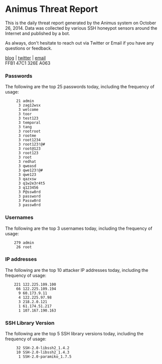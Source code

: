 # Animus Threat Report

This is the daily threat report generated by the Animus system on October 26, 2014. Data was collected by various SSH honeypot sensors around the Internet and published by a bot.  

As always, don't hesitate to reach out via Twitter or Email if you have any questions or feedback.  

[blog](http://morris.guru) | [twitter](https://twitter.com/andrew___morris) | [email](mailto:andrew@morris.guru)  
FFB1 47C1 326E A063  
### Passwords
The following are the top 25 passwords today, including the frequency of usage:
```
     21 admin
      3 zaq12wsx
      3 welcome
      3 toor
      3 test123
      3 temporal
      3 tang
      3 rootroot
      3 rootme
      3 root1234
      3 root123!@#
      3 root@123
      3 root123
      3 root
      3 redhat
      3 qweasd
      3 qwe123!@#
      3 qwe123
      3 qazxsw
      3 q1w2e3r4t5
      3 q123456
      3 P@ssw0rd
      3 password
      3 Passw0rd
      3 passw0rd
```

### Usernames
The following are the top 3 usernames today, including the frequency of usage:
```
    279 admin
     26 root
```

### IP addresses
The following are the top 10 attacker IP addresses today, including the frequency of usage:
```
    221 122.225.109.100
     66 122.225.109.194
      9 60.173.9.11
      4 122.225.97.98
      3 218.2.0.121
      1 61.174.51.217
      1 107.167.190.163
```

### SSH Library Version
The following are the top 5 SSH library versions today, including the frequency of usage:
```
     32 SSH-2.0-libssh2_1.4.2
     10 SSH-2.0-libssh2_1.4.3
      1 SSH-2.0-paramiko_1.7.5
```
